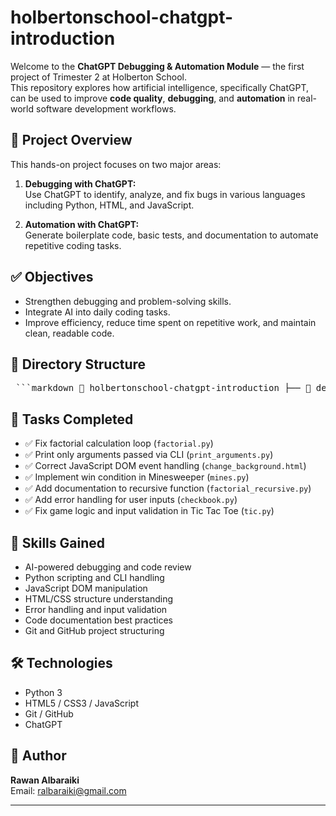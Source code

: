 # holbertonschool-chatgpt-introduction

Welcome to the **ChatGPT Debugging & Automation Module** — the first project of Trimester 2 at Holberton School.  
This repository explores how artificial intelligence, specifically ChatGPT, can be used to improve **code quality**, **debugging**, and **automation** in real-world software development workflows.

## 📌 Project Overview

This hands-on project focuses on two major areas:

1. **Debugging with ChatGPT:**  
   Use ChatGPT to identify, analyze, and fix bugs in various languages including Python, HTML, and JavaScript.

2. **Automation with ChatGPT:**  
   Generate boilerplate code, basic tests, and documentation to automate repetitive coding tasks.

## ✅ Objectives

- Strengthen debugging and problem-solving skills.
- Integrate AI into daily coding tasks.
- Improve efficiency, reduce time spent on repetitive work, and maintain clean, readable code.

## 📂 Directory Structure

<pre> ```markdown 📂 holbertonschool-chatgpt-introduction ├── 📁 debugging │ ├── factorial.py │ ├── print_arguments.py │ ├── change_background.html │ ├── mines.py │ ├── factorial_recursive.py │ ├── checkbook.py │ └── tic.py ``` </pre>


## 🚀 Tasks Completed

- ✅ Fix factorial calculation loop (`factorial.py`)
- ✅ Print only arguments passed via CLI (`print_arguments.py`)
- ✅ Correct JavaScript DOM event handling (`change_background.html`)
- ✅ Implement win condition in Minesweeper (`mines.py`)
- ✅ Add documentation to recursive function (`factorial_recursive.py`)
- ✅ Add error handling for user inputs (`checkbook.py`)
- ✅ Fix game logic and input validation in Tic Tac Toe (`tic.py`)

## 🧠 Skills Gained

- AI-powered debugging and code review
- Python scripting and CLI handling
- JavaScript DOM manipulation
- HTML/CSS structure understanding
- Error handling and input validation
- Code documentation best practices
- Git and GitHub project structuring

## 🛠️ Technologies

- Python 3
- HTML5 / CSS3 / JavaScript
- Git / GitHub
- ChatGPT

## 📝 Author

**Rawan Albaraiki**  
Email: [ralbaraiki@gmail.com](mailto:ralbaraiki@gmail.com)

---


